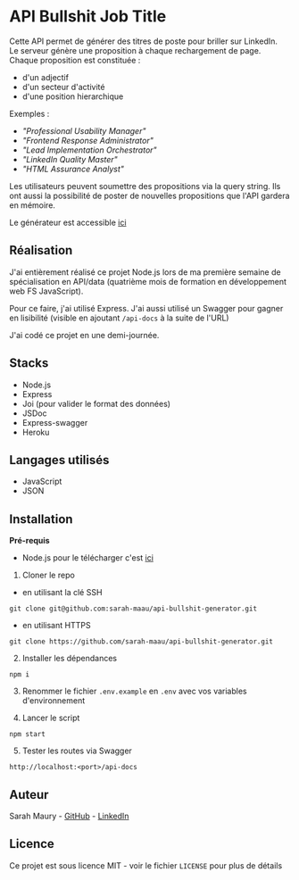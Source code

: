 # API Bullshit Job Title

Cette API permet de générer des titres de poste pour briller sur LinkedIn.  
Le serveur génère une proposition à chaque rechargement de page. Chaque proposition est constituée :
- d'un adjectif
- d'un secteur d'activité 
- d'une position hierarchique

Exemples : 
- *"Professional Usability Manager"*
- *"Frontend Response Administrator"*
- *"Lead Implementation Orchestrator"*
- *"LinkedIn Quality Master"*
- *"HTML Assurance Analyst"*

Les utilisateurs peuvent soumettre des propositions via la query string. Ils ont aussi la possibilité de poster de nouvelles propositions que l'API gardera en mémoire.

Le générateur est accessible [ici](https://bullshit-job-title-generator.herokuapp.com/api/bullshit)

## Réalisation
J'ai entièrement réalisé ce projet Node.js lors de ma première semaine de spécialisation en API/data (quatrième mois de formation en développement web FS JavaScript).

Pour ce faire, j'ai utilisé Express. J'ai aussi utilisé un Swagger pour gagner en lisibilité (visible en ajoutant `/api-docs` à la suite de l'URL)

J'ai codé ce projet en une demi-journée.

## Stacks
- Node.js
- Express
- Joi (pour valider le format des données)
- JSDoc
- Express-swagger
- Heroku

## Langages utilisés
- JavaScript
- JSON

## Installation 

**Pré-requis**
- Node.js pour le télécharger c'est [ici](https://nodejs.org/en/download/)


1. Cloner le repo 
- en utilisant la clé SSH
```
git clone git@github.com:sarah-maau/api-bullshit-generator.git
```
- en utilisant HTTPS
```
git clone https://github.com/sarah-maau/api-bullshit-generator.git
```

2. Installer les dépendances 

```
npm i
```
3. Renommer le fichier `.env.example` en `.env` avec vos variables d'environnement

4. Lancer le script

```
npm start
```

5. Tester les routes via Swagger
```
http://localhost:<port>/api-docs
```
## Auteur
Sarah Maury - [GitHub](https://github.com/sarah-maau) - [LinkedIn](https://www.linkedin.com/in/sarahmaurydev/)

## Licence
Ce projet est sous licence MIT - voir le fichier `LICENSE` pour plus de détails
